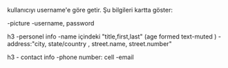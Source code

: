 kullanıcıyı username'e göre getir. Şu bilgileri kartta göster:

-picture
-username, password

h3 -personel info
-name içindeki "title,first,last" (age formed text-muted )
-address:"city, state/country , street.name, street.number"

h3 - contact info
-phone number: cell
-email